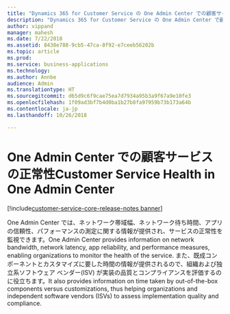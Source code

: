 ```yaml
---
title: "Dynamics 365 for Customer Service の One Admin Center での顧客サービスの正常性の監視"
description: "Dynamics 365 for Customer Service の One Admin Center で顧客サービスの正常性を監視する方法を説明します"
author: vippand
manager: mahesh
ms.date: 7/22/2018
ms.assetid: 8438e788-9cb5-47ca-8f92-e7ceeb56202b
ms.topic: article
ms.prod: 
ms.service: business-applications
ms.technology: 
ms.author: Annbe
audience: Admin
ms.translationtype: HT
ms.sourcegitcommit: d65d9c6f9cae75ea7d7934a95b3a9f67a9e10fe3
ms.openlocfilehash: 1f09ad3bf7b4d0ba1b27b8fa97959b73b173a64b
ms.contentlocale: ja-jp
ms.lasthandoff: 10/26/2018

---
```

#  <a name="customer-service-health-in-one-admin-center"></a><span data-ttu-id="f6fd6-103">One Admin Center での顧客サービスの正常性</span><span class="sxs-lookup"><span data-stu-id="f6fd6-103">Customer Service Health in One Admin Center</span></span>    

[!include[customer-service-core-release-notes banner](../../includes/customer-service-core-release-notes.md)]




<span data-ttu-id="f6fd6-104">One Admin Center では、ネットワーク帯域幅、ネットワーク待ち時間、アプリの信頼性、パフォーマンスの測定に関する情報が提供され、サービスの正常性を監視できます。</span><span class="sxs-lookup"><span data-stu-id="f6fd6-104">One Admin Center provides information on network bandwidth, network latency, app reliability, and performance measures, enabling organizations to monitor the health of the service.</span></span> <span data-ttu-id="f6fd6-105">また、既成コンポーネントとカスタマイズに要した時間の情報が提供されるので、組織および独立系ソフトウェア ベンダー(ISV) が実装の品質とコンプライアンスを評価するのに役立ちます。</span><span class="sxs-lookup"><span data-stu-id="f6fd6-105">It also provides information on time taken by out-of-the-box components versus customizations, thus helping organizations and independent software vendors (ISVs) to assess implementation quality and compliance.</span></span>  

